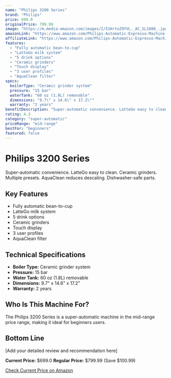 ```yaml
---
name: "Philips 3200 Series"
brand: "Philips"
price: 699.0
originalPrice: 799.99
image: "https://m.media-amazon.com/images/I/51HrtoZ9YVL._AC_SL1080_.jpg"
amazonLink: "https://www.amazon.com/Philips-Automatic-Espresso-Machine-LatteGo/dp/B07VFY4MXM?tag=homeespressohub-20"
affiliateLink: "https://www.amazon.com/Philips-Automatic-Espresso-Machine-LatteGo/dp/B07VFY4MXM?tag=homeespressohub-20"
features:
  - "Fully automatic bean-to-cup"
  - "LatteGo milk system"
  - "5 drink options"
  - "Ceramic grinders"
  - "Touch display"
  - "3 user profiles"
  - "AquaClean filter"
specs:
  boilerType: "Ceramic grinder system"
  pressure: "15 bar"
  waterTank: "60 oz (1.8L) removable"
  dimensions: "9.7\" x 14.6\" x 17.2\""
  warranty: "2 years"
benefitDescription: "Super-automatic convenience. LatteGo easy to clean. Ceramic grinders. Multiple presets. AquaClean reduces descaling. Dishwasher-safe parts."
rating: 4.3
category: "super-automatic"
priceRange: "mid-range"
bestFor: "beginners"
featured: false
---
```


# Philips 3200 Series

Super-automatic convenience. LatteGo easy to clean. Ceramic grinders. Multiple presets. AquaClean reduces descaling. Dishwasher-safe parts.

## Key Features

- Fully automatic bean-to-cup
- LatteGo milk system
- 5 drink options
- Ceramic grinders
- Touch display
- 3 user profiles
- AquaClean filter

## Technical Specifications

- **Boiler Type:** Ceramic grinder system
- **Pressure:** 15 bar
- **Water Tank:** 60 oz (1.8L) removable
- **Dimensions:** 9.7" x 14.6" x 17.2"
- **Warranty:** 2 years

## Who Is This Machine For?

The Philips 3200 Series is a super-automatic machine in the mid-range price range, making it ideal for beginners users.

## Bottom Line

[Add your detailed review and recommendation here]

**Current Price:** $699.0
**Regular Price:** $799.99 (Save $100.99)

[Check Current Price on Amazon](https://www.amazon.com/Philips-Automatic-Espresso-Machine-LatteGo/dp/B07VFY4MXM?tag=homeespressohub-20)
